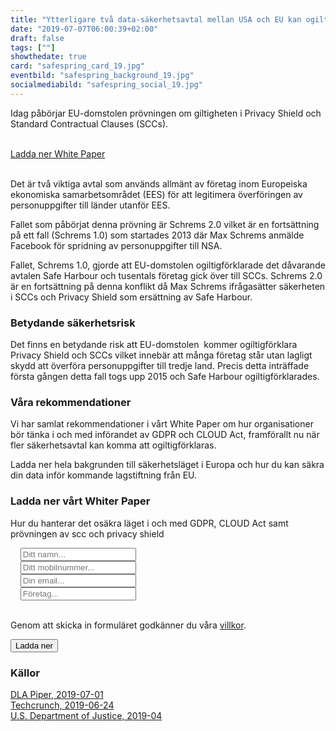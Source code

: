 ```yaml
---
title: "Ytterligare två data-säkerhets­avtal mellan USA och EU kan ogiltigförklaras"
date: "2019-07-07T06:00:39+02:00"
draft: false
tags: [""]
showthedate: true
card: "safespring_card_19.jpg"
eventbild: "safespring_background_19.jpg"
socialmediabild: "safespring_social_19.jpg"
---
```


<div class="ingress"><p>Idag påbörjar EU-domstolen prövningen om giltigheten i Privacy Shield och Standard Contractual Clauses (SCCs).</p></div>

<br><a href="#up-form" id="button">Ladda ner White Paper</a><br><br>

Det är två viktiga avtal som används allmänt av företag inom Europeiska ekonomiska samarbetsområdet (EES) för att legitimera överföringen av personuppgifter till länder utanför EES.

Fallet som påbörjat denna prövning är Schrems 2.0 vilket är en fortsättning på ett fall (Schrems 1.0) som startades 2013 där Max Schrems anmälde Facebook för spridning av personuppgifter till NSA. 

Fallet, Schrems 1.0, gjorde att EU-domstolen ogiltigförklarade det dåvarande avtalen Safe Harbour och tusentals företag gick över till SCCs. Schrems 2.0 är en fortsättning på denna konflikt då Max Schrems ifrågasätter säkerheten i SCCs och Privacy Shield som ersättning av Safe Harbour.

### Betydande säkerhetsrisk
Det finns en betydande risk att EU-domstolen  kommer ogiltigförklara Privacy Shield och SCCs vilket innebär att många företag står utan lagligt skydd att överföra personuppgifter till tredje land. Precis detta inträffade första gången detta fall togs upp 2015 och Safe Harbour ogiltigförklarades.

### Våra rekommendationer
Vi har samlat rekommendationer i vårt White Paper om hur organisationer bör tänka i och med införandet av GDPR och CLOUD Act, framförallt nu när fler säkerhetsavtal kan komma att ogiltigförklaras. 

Ladda ner hela bakgrunden till säkerhetsläget i Europa och hur du kan säkra din data inför kommande lagstiftning från EU.

### Ladda ner vårt Whiter Paper
Hur du hanterar det osäkra läget i och med GDPR, CLOUD Act samt prövningen av scc och privacy shield

<form id="up-form" name="form_9549u043a5ff8644c4ebeacdb3ef21accfa85" action="https://power.upsales.com/api/external/formSubmit" method="POST">
	  <div class="form">
    <i class="fas fa-user"></i>&nbsp;&nbsp;&nbsp;
		<input maxlength="512" type="text" name="Contact.name" required="required" placeholder="Ditt namn...">
	</div>
  <div class="form">
    <i class="fas fa-mobile-alt"></i>&nbsp;&nbsp;&nbsp;
    <input maxlength="512" type="text" name="Contact.cellPhone" required="required" placeholder="Ditt mobilnummer...">
  </div>
  <div class="form">
    <i class="fas fa-envelope"></i>&nbsp;&nbsp;&nbsp;
		<input maxlength="512" type="email" id="up-email-input" autocomplete="off" name="Contact.email" required="required" placeholder="Din email...">
	</div>
  <div class="form">
    <i class="fas fa-briefcase"></i>&nbsp;&nbsp;&nbsp;
		<input maxlength="512" maxlength="512" type="text" id="up-client-name-input" name="Client.name" placeholder="Företag...">
	</div>
  <!-- REQUIRED FIELDS -->
  <input type="hidden" name="formCid" value="9549">
	<input type="hidden" name="formId" value="9549u043a5ff8644c4ebeacdb3ef21accfa85">
	<input type="hidden" name="isFrame" value="false">
	<input type="text" value="" name="validation" style="display: none;">
	<!-- END OF REQUIRED FIELDS -->
	<br>
	<p>Genom att skicka in formuläret godkänner du våra <a href="/dokument/personuppgiftshantering/" target="_blank">villkor</a>.</p>
	<button type="submit" id="button">Ladda ner</button>
</form>
<script>
	(function(){var form = document.getElementById("up-form");if(form) {form.addEventListener("submit", function(ev) {var button = ev.target.querySelector("button[type=submit]");if(button) {button.disabled = true;}});}})();
</script>

### Källor
<a href="https://blogs.dlapiper.com/privacymatters/schrems-2-0-the-demise-of-standard-contractual-clauses-and-privacy-shield/">DLA Piper, 2019-07-01</a><br>
<a href="https://techcrunch.com/2019/06/24/eu-us-privacy-shield-legal-showdown-now-set-for-july-9/?guccounter=2">Techcrunch, 2019-06-24</a><br>
<a href="https://www.justice.gov/opa/press-release/file/1153446/download?utm_medium=email&utm_a=govdelivery">U.S. Department of Justice, 2019-04</a><br>
